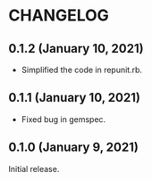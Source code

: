 # CHANGELOG

## 0.1.2 (January 10, 2021)
- Simplified the code in repunit.rb.

## 0.1.1 (January 10, 2021)
- Fixed bug in gemspec.

## 0.1.0 (January 9, 2021)
Initial release.

